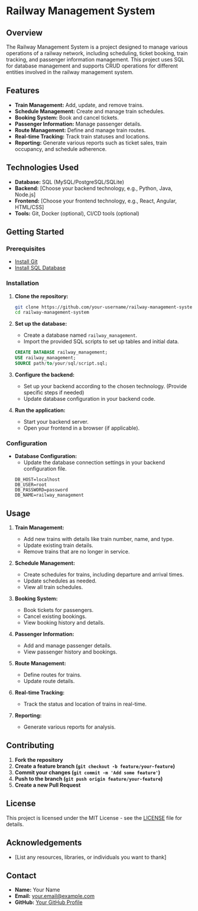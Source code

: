 
# Railway Management System

## Overview
The Railway Management System is a project designed to manage various operations of a railway network, including scheduling, ticket booking, train tracking, and passenger information management. This project uses SQL for database management and supports CRUD operations for different entities involved in the railway management system.

## Features
- **Train Management:** Add, update, and remove trains.
- **Schedule Management:** Create and manage train schedules.
- **Booking System:** Book and cancel tickets.
- **Passenger Information:** Manage passenger details.
- **Route Management:** Define and manage train routes.
- **Real-time Tracking:** Track train statuses and locations.
- **Reporting:** Generate various reports such as ticket sales, train occupancy, and schedule adherence.

## Technologies Used
- **Database:** SQL (MySQL/PostgreSQL/SQLite)
- **Backend:** [Choose your backend technology, e.g., Python, Java, Node.js]
- **Frontend:** [Choose your frontend technology, e.g., React, Angular, HTML/CSS]
- **Tools:** Git, Docker (optional), CI/CD tools (optional)

## Getting Started

### Prerequisites
- [Install Git](https://git-scm.com/book/en/v2/Getting-Started-Installing-Git)
- [Install SQL Database](https://www.mysql.com/downloads/)

### Installation

1. **Clone the repository:**
    ```sh
    git clone https://github.com/your-username/railway-management-system.git
    cd railway-management-system
    ```

2. **Set up the database:**
    - Create a database named `railway_management`.
    - Import the provided SQL scripts to set up tables and initial data.
    ```sql
    CREATE DATABASE railway_management;
    USE railway_management;
    SOURCE path/to/your/sql/script.sql;
    ```

3. **Configure the backend:**
    - Set up your backend according to the chosen technology. (Provide specific steps if needed)
    - Update database configuration in your backend code.

4. **Run the application:**
    - Start your backend server.
    - Open your frontend in a browser (if applicable).

### Configuration
- **Database Configuration:**
    - Update the database connection settings in your backend configuration file.
    ```plaintext
    DB_HOST=localhost
    DB_USER=root
    DB_PASSWORD=password
    DB_NAME=railway_management
    ```

## Usage
1. **Train Management:**
    - Add new trains with details like train number, name, and type.
    - Update existing train details.
    - Remove trains that are no longer in service.

2. **Schedule Management:**
    - Create schedules for trains, including departure and arrival times.
    - Update schedules as needed.
    - View all train schedules.

3. **Booking System:**
    - Book tickets for passengers.
    - Cancel existing bookings.
    - View booking history and details.

4. **Passenger Information:**
    - Add and manage passenger details.
    - View passenger history and bookings.

5. **Route Management:**
    - Define routes for trains.
    - Update route details.

6. **Real-time Tracking:**
    - Track the status and location of trains in real-time.

7. **Reporting:**
    - Generate various reports for analysis.

## Contributing
1. **Fork the repository**
2. **Create a feature branch (`git checkout -b feature/your-feature`)**
3. **Commit your changes (`git commit -m 'Add some feature'`)**
4. **Push to the branch (`git push origin feature/your-feature`)**
5. **Create a new Pull Request**

## License
This project is licensed under the MIT License - see the [LICENSE](LICENSE) file for details.

## Acknowledgements
- [List any resources, libraries, or individuals you want to thank]

## Contact
- **Name:** Your Name
- **Email:** your.email@example.com
- **GitHub:** [Your GitHub Profile](https://github.com/Saurabh2002)

```

